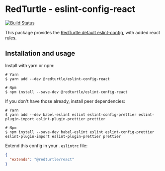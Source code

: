 # RedTurtle - eslint-config-react

[![Build Status](https://travis-ci.org/RedTurtle/eslint-config-react.svg?branch=master)](https://travis-ci.org/RedTurtle/eslint-config-react)

This package provides the [RedTurtle default eslint-config](https://github.com/RedTurtle/eslint-config), with added react rules.

## Installation and usage

Install with yarn or npm:

```shell
# Yarn
$ yarn add --dev @redturtle/eslint-config-react

# Npm
$ npm install --save-dev @redturtle/eslint-config-react
```

If you don't have those already, install peer dependencies:

```shell
# Yarn
$ yarn add --dev babel-eslint eslint eslint-config-prettier eslint-plugin-import eslint-plugin-prettier prettier

# Npm
$ npm install --save-dev babel-eslint eslint eslint-config-prettier eslint-plugin-import eslint-plugin-prettier prettier
```

Extend this config in your `.eslintrc` file:

```json
{
  "extends": "@redturtle/react"
}
```
